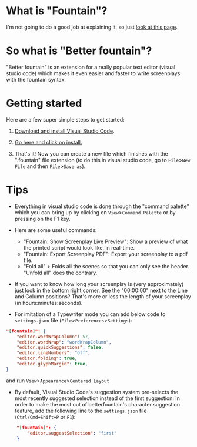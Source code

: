 # What is "Fountain"?

I'm not going to do a good job at explaining it, so just [look at this page](https://fountain.io/faq).

# So what is "Better fountain"?

"Better fountain" is an extension for a really popular text editor (visual studio code) which makes it even easier and faster to write screenplays with the fountain syntax.

# Getting started

Here are a few super simple steps to get started:

1. [Download and install Visual Studio Code](https://code.visualstudio.com/).

2. [Go here and click on install.](https://marketplace.visualstudio.com/items?itemName=piersdeseilligny.betterfountain)

3. That's it! Now you can create a new file which finishes with the ".fountain" file extension (to do this in visual studio code, go to `File`>`New File` and then `File`>`Save as`).


# Tips

* Everything in visual studio code is done through the "command palette" which you can bring up by clicking on `View`>`Command Palette` or by pressing on the F1 key.

* Here are some useful commands:
  * "Fountain: Show Screenplay Live Preview": Show a preview of what the printed script would look like, in real-time.
  * "Fountain: Export Screenplay PDF": Export your screenplay to a pdf file.
  * "Fold all" > Folds all the scenes so that you can only see the header. "Unfold all" does the contrary.

* If you want to know how long your screenplay is (very approximately) just look in the bottom right corner. See the "00:00:00" next to the Line and Column positions? That's more or less the length of your screenplay (in hours:minutes:seconds).

* For imitation of a Typewriter mode you can add below code to `settings.json` file (`File`>`Preferences`>`Settings`):
```json
"[fountain]": {
    "editor.wordWrapColumn": 57,   
    "editor.wordWrap": "wordWrapColumn",
    "editor.quickSuggestions": false,
    "editor.lineNumbers": "off",
    "editor.folding": true,
    "editor.glyphMargin": true,
}
```
and run `View`>`Appearance`>`Centered Layout`

* By default, Visual Studio Code's suggestion system pre-selects the most recently suggested selection instead of the first suggestion. In order to make the most out of betterfountain's character suggestion feature, add the following line to the `settings.json` file (`Ctrl/Cmd+Shift+P` or `F1`):
```json
    "[fountain]": {
        "editor.suggestSelection": "first"
    }
```
